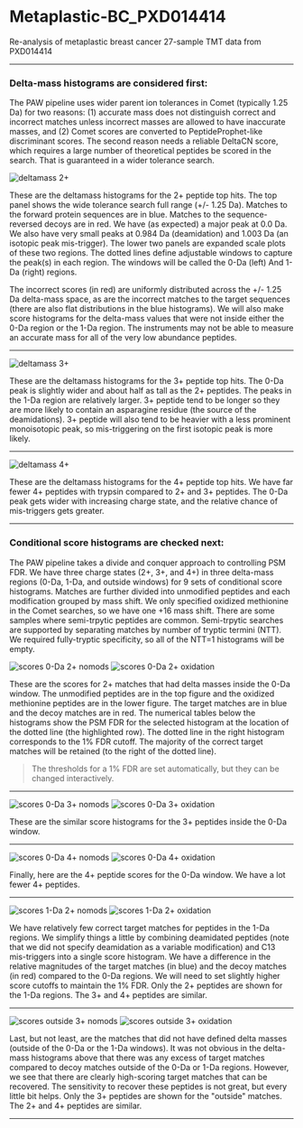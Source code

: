# Metaplastic-BC_PXD014414
Re-analysis of metaplastic breast cancer 27-sample TMT data from PXD014414


---

### Delta-mass histograms are considered first:

The PAW pipeline uses wider parent ion tolerances in Comet (typically 1.25 Da) for two reasons: (1) accurate mass does not distinguish correct and incorrect matches unless incorrect masses are allowed to have inaccurate masses, and (2) Comet scores are converted to PeptideProphet-like discriminant scores. The second reason needs a reliable DeltaCN score, which requires a large number of theoretical peptides be scored in the search. That is guaranteed in a wider tolerance search.

![deltamass 2+](images/mass_2.png)

These are the deltamass histograms for the 2+ peptide top hits. The top panel shows the wide tolerance search full range (+/- 1.25 Da). Matches to the forward protein sequences are in blue. Matches to the sequence-reversed decoys are in red. We have (as expected) a major peak at 0.0 Da. We also have very small peaks at 0.984 Da (deamidation) and 1.003 Da (an isotopic peak mis-trigger). The lower two panels are expanded scale plots of these two regions. The dotted lines define adjustable windows to capture the peak(s) in each region. The windows will be called the 0-Da (left) And 1-Da (right) regions.

The incorrect scores (in red) are uniformly distributed across the +/- 1.25 Da delta-mass space, as are the incorrect matches to the target sequences (there are also flat distributions in the blue histograms). We will also make score histograms for the delta-mass values that were not inside either the 0-Da region or the 1-Da region. The instruments may not be able to measure an accurate mass for all of the very low abundance peptides.

---

![deltamass 3+](images/mass_3.png)

These are the deltamass histograms for the 3+ peptide top hits. The 0-Da peak is slightly wider and about half as tall as the 2+ peptides. The peaks in the 1-Da region are relatively larger. 3+ peptide tend to be longer so they are more likely to contain an asparagine residue (the source of the deamidations). 3+ peptide will also tend to be heavier with a less prominent monoisotopic peak, so mis-triggering on the first isotopic peak is more likely.

---

![deltamass 4+](images/mass_4.png)

These are the deltamass histograms for the 4+ peptide top hits. We have far fewer 4+ peptides with trypsin compared to 2+ and 3+ peptides. The 0-Da peak gets wider with increasing charge state, and the relative chance of mis-triggers gets greater.

---

### Conditional score histograms are checked next:

The PAW pipeline takes a divide and conquer approach to controlling PSM FDR. We have three charge states (2+, 3+, and 4+) in three delta-mass regions (0-Da, 1-Da, and outside windows) for 9 sets of conditional score histograms. Matches are further divided into unmodified peptides and each modification grouped by mass shift. We only specified oxidized methionine in the Comet searches, so we have one +16 mass shift. There are some samples where semi-trpytic peptides are common. Semi-trpytic searches are supported by separating matches by number of tryptic termini (NTT). We required fully-tryptic specificity, so all of the NTT=1 histograms will be empty.

![scores 0-Da 2+ nomods](images/score_0_2_nomod.png)
![scores 0-Da 2+ oxidation](images/score_0_2_ox.png)

These are the scores for 2+ matches that had delta masses inside the 0-Da window. The unmodified peptides are in the top figure and the oxidized methionine peptides are in the lower figure. The target matches are in blue and the decoy matches are in red. The numerical tables below the histograms show the PSM FDR for the selected histogram at the location of the dotted line (the highlighted row). The dotted line in the right histogram corresponds to the 1% FDR cutoff. The majority of the correct target matches will be retained (to the right of the dotted line).

> The thresholds for a 1% FDR are set automatically, but they can be changed interactively.

---

![scores 0-Da 3+ nomods](images/score_0_3_nomod.png)
![scores 0-Da 3+ oxidation](images/score_0_3_ox.png)

These are the similar score histograms for the 3+ peptides inside the 0-Da window.

---

![scores 0-Da 4+ nomods](images/score_0_4_nomod.png)
![scores 0-Da 4+ oxidation](images/score_0_4_ox.png)

Finally, here are the 4+ peptide scores for the 0-Da window. We have a lot fewer 4+ peptides.

---

![scores 1-Da 2+ nomods](images/score_1_2_nomod.png)
![scores 1-Da 2+ oxidation](images/score_1_2_ox.png)

We have relatively few correct target matches for peptides in the 1-Da regions. We simplify things a little by combining deamidated peptides (note that we did not specify deamidation as a variable modification) and C13 mis-triggers into a single score histogram. We have a difference in the relative magnitudes of the target matches (in blue) and the decoy matches (in red) compared to the 0-Da regions. We will need to set slightly higher score cutoffs to maintain the 1% FDR. Only the 2+ peptides are shown for the 1-Da regions. The 3+ and 4+ peptides are similar.

---

![scores outside 3+ nomods](images/score_out_3_nomod.png)
![scores outside 3+ oxidation](images/score_out_3_ox.png)

Last, but not least, are the matches that did not have defined delta masses (outside of the 0-Da or the 1-Da windows). It was not obvious in the delta-mass histograms above that there was any excess of target matches compared to decoy matches outside of the 0-Da or 1-Da regions. However, we see that there are clearly high-scoring target matches that can be recovered. The sensitivity to recover these peptides is not great, but every little bit helps. Only the 3+ peptides are shown for the "outside" matches. The 2+ and 4+ peptides are similar.

---
